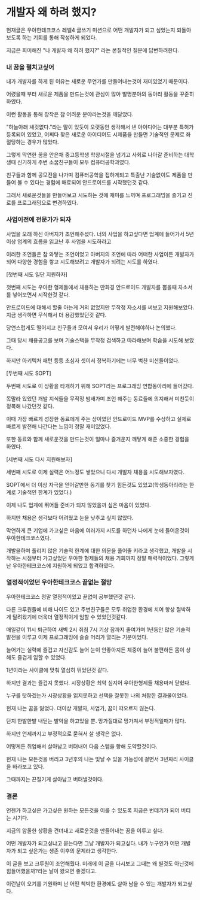 # 개발자 왜 하려 했지?

현재글은 우아한테크코스 레벨4 글쓰기 미션으로 어떤 개발자가 되고 싶었는지 되돌아보도록 하는 기회를 통해 작성하게 되었다.

지금은 희미해진 "나 개발자 왜 하려 했지?" 라는 본질적인 질문에 답변하려한다.

### 내 꿈을 펼치고싶어

내가 개발자를 하게 된 이유는 새로운 무언가를 만들어내는것이 재미있었기 때문이다.

어렸을때 부터 새로운 제품을 만드는것에 관심이 많아 발명분야의 동아리 활동을 꾸준히 하였다. 

이런 활동을 통해 창작은 참 어려운 분야라는것을 깨달았다.

"하늘아래 새것없다."라는 말이 있듯이 오랫동안 생각해서 낸 아이디어는 대부분 특허가 등록되어 있었고, 어쩌다 찾은 새로운 아이디어도 시제품을 만들면 기술적인 문제로 좌절당하는 경우가 많았다.

그렇게 막연한 꿈을 안은채 중고등학생 학창시절을 넘기고 사회로 나아갈 준비하는 대학생때 신기하게 주변 소꿉친구들이 모두 컴퓨터공학과였다.

친구들과 함께 공모전을 나가며 컴퓨터공학을 접하게되고 특출난 기술없이도 제품을 만들어 볼 수 있다는 경험에 매료되어 안드로이드를 시작했던것 같다.

그래서 새로운것들을 만들어보고 시도하는 것에 재미를 느끼며 프로그래밍을 즐기고 진로를 프로그래밍으로 변경하였다.

### 사업이전에 전문가가 되자

사업을 오래 하신 아버지가 조언해주셨다. 너의 사업을 하고싶다면 업계에 들어가서 5년이상 업계의 흐름을 읽고난 후 사업을 시도하라고

이러한 조언들은 참 와닿는 조언이었고 아버지의 조언에 따라 어떠한 사업이든 개발자가되어 다양한 경험을 쌓고 시도해보려고 개발자가 되려는 시도를 하였다.

[첫번째 시도 일단 지원하자]

첫번째 시도는 우아한 형제들에서 채용하는 만화경 안드로이드 개발자를 뽑을때 자소서를 넣어보면서 시작한것 같다.

안드로이드에 대해서 할줄 아는게 거의 없었지만 무작정 자소서를 써보고 지원해보았다. 지금 생각하면 무식해서 더 용감했었던것 같다.  

당연스럽게도 떨어지고 친구들과 모여서 우리가 어떻게 발전해야하나 논의했다. 

그때 당시 채용공고를 보며 기술스택을 무작정 검색하고 따라해보며 학습을 시도해 보았다.

하지만 아키텍처 패턴 등등 초심자 셋이서 정복하기에는 너무 벅찬 미션들이었다.

[두번째 시도 SOPT]

두번째 시도로 이 상황을 타개하기 위해 SOPT라는 프로그래밍 연합동아리에 들어갔다.

목말라 있었던 개발 지식들을 무작정 밤새가며 조언 해주는 동료들에 의지해서 미친듯이 정복해 나갔던것 같다.

이때 가장 빠르게 성장한 동료에게 주는 상이였던 안드로이드 MVP를 수상하고 실제로 빠르게 발전해 나간다는 느낌이 정말 재미있었다.

또한 동료와 함께 새로운것을 만드는것이 얼마나 즐거운지 깨닿게 해준 소중한 경험을 하였다.

[세번째 시도 다시 지원해보자]

세번째 시도로 이제 실력은 어느정도 쌓았으니 다시 개발자 채용을 시도해보자였다.

SOPT에서 더 이상 자극을 얻어갈만한 동기를 찾기 힘든것도 있었고(학생동아리라는 한계로 기술적인 한계가 있었다.)

이제 나도 업계에 뛰어들 준비가 되지 않았을까 싶은 마음이 있었다.

하지만 채용은 생각보다 어려웠고 눈을 낮추고 싶지 않았다. 

막연하게 큰 기업에 가고싶은 마음에 여러가지 시도를 하던차 나에게 눈에 들어온것이 우아한테크코스였다.

개발을하며 풀리지 않은 기술적 한계에 대한 의문을 풀어줄 키라고 생각했고, 개발을 시작하는 시점부터 가고싶었던 우아한 형제들의 채용 기회까지 정말 매력적이었다. 그렇게 난 우아한테크코스에 지원하게 되었고 합격하였다.

### 열정적이었던 우아한테크코스 끝없는 절망

우아한테크코스 정말 열정적이었고 끝없이 공부했던것 같다.

다른 크루원들에 비해 나이도 있고 주변친구들은 모두 취업한 환경에 치여 항상 절박하게 달려왔기에 더욱더 열정적이게 임할 수 있었던것같다.

매일같이 11시 퇴근하여 새벽 2시 취침 7시 기상 잠까지 줄여가며 1년동안 많은 기술적 발전을 이루고 이제 프로그래밍에 슬슬 머리가 열리는 기분이었다.

늘어가는 실력에 즐겁고 자신감도 늘어 눈이 안좋아지든 체중이 늘어 불편하든 몸이 상해도 즐겁게 임할 수 있었다. 

1년이라는 사이클에 맞춰 열심히 뛰었던것 같다.

하지만 결과는 즐겁지 못했다. 시장상황은 최악 심지어 우아한형제들 채용마저 닫혔다.

누구를 탓하겠는가 시장상황을 읽지못하고 선택을 잘못한 나의 처참한 결과물이었다.

현재 나는 꿈을 잃었다. 더이상 개발자, 사업가, 꿈이 떠오르지 않는다. 

단지 한발한발 내딛는 발악을 하고있을 뿐. 망가질대로 망가져서 부정적일때가 많다.

하지만 언제까지고 부정적으로 묻혀서 살 생각은 없다.

어떻게든 취업해서 살아남고 버텨내어 다음 스텝을 향해 도약할것이다.

현재 나는 모든것을 버리고 3년후의 나는 빛날 수 있을 가능성에 걸면서 3년짜리 사이클을 바라보고 있다.

그때까지는 끈질기게 살아남고 버텨낼것이다.

### 결론

언젠가 하고싶은 가고싶은 원하는 모든것을 이룰 수 있도록 지금은 번데기가 되어 버티는 시기다.

지금의 암울한 상황을 견뎌내고 새로운것을 만들어내는 꿈을 이루고 싶다.

어떤 개발자가 되고싶냐고 묻는다면 그냥 개발자가 되고싶다. 내가 누구인가 어떤 개발자가 되고 싶은가는 생존 이후의 문제라고 생각한다.

이 글을 보고 크루원이 조언해줬다. 미래에 이 글을 다시보고 그때는 왜 별것도 아닌것에 힘들어했을까?라는 날이 왔으면 좋겠다고.

이런날이 오기를 기원하며 난 어떤 척박한 환경에도 살아 남을 수 있는 개발자가 되고싶다.













